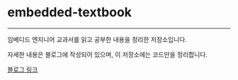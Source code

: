 # embedded-textbook
---

임베디드 엔지니어 교과서를 읽고 공부한 내용을 정리한 저장소입니다.

자세한 내용은 블로그에 작성되어 있으며, 이 저장소에는 코드만을 정리합니다.

[블로그 링크](https://knowgyu.github.io/)
